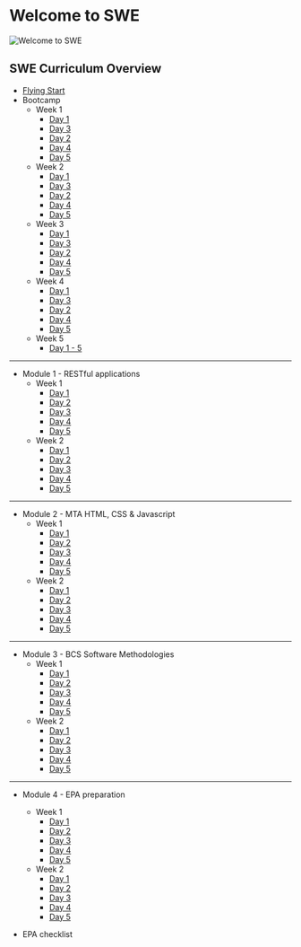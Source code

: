# Welcome to SWE

![Welcome to SWE](https://user-images.githubusercontent.com/4499581/92381014-fec7f500-f101-11ea-8fcd-506232e5de87.png)

## SWE Curriculum Overview

* [Flying Start](https://docs.google.com/presentation/d/1ec5SgzTACT3lrgcRwKoDiOHqJEDCDoQOiWgArq_j_jA/edit?usp=sharing)
* Bootcamp
    + Week 1
        - [Day 1](/swe/bootcamp/wk1/day1.html)
        - [Day 3](/swe/bootcamp/wk1/day3.html)
        - [Day 2](/swe/bootcamp/wk1/day2.html)
        - [Day 4](/swe/bootcamp/wk1/day4.html)
        - [Day 5](/swe/bootcamp/wk1/day5.html)
    + Week 2
        - [Day 1](/swe/bootcamp/wk2/day1.html)
        - [Day 3](/swe/bootcamp/wk2/day3.html)
        - [Day 2](/swe/bootcamp/wk2/day2.html)
        - [Day 4](/swe/bootcamp/wk2/day4.html)
        - [Day 5](/swe/bootcamp/wk2/day5.html)
    + Week 3
        - [Day 1](/swe/bootcamp/wk3/day1.html)
        - [Day 3](/swe/bootcamp/wk3/day3.html)
        - [Day 2](/swe/bootcamp/wk3/day2.html)
        - [Day 4](/swe/bootcamp/wk3/day4.html)
        - [Day 5](/swe/bootcamp/wk3/day5.html)
    + Week 4
        - [Day 1](/swe/bootcamp/wk4/day1.html)
        - [Day 3](/swe/bootcamp/wk4/day3.html)
        - [Day 2](/swe/bootcamp/wk4/day2.html)
        - [Day 4](/swe/bootcamp/wk4/day4.html)
        - [Day 5](/swe/bootcamp/wk4/day5.htm)
    + Week 5
        - [Day 1 - 5](/swe/bootcamp/wk5/day1.html)

----

* Module 1 - RESTful applications
    + Week 1
        - [Day 1](/swe/mod1/wk1/day1.html)
        - [Day 2](/swe/mod1/wk1/day2.html)
        - [Day 3](/swe/mod1/wk1/day3.html)
        - [Day 4](/swe/mod1/wk1/day4.html)
        - [Day 5](/swe/mod1/wk1/day5.html)
    + Week 2
        - [Day 1](/swe/mod1/wk2/day1.html)
        - [Day 2](/swe/mod1/wk2/day2.html)
        - [Day 3](/swe/mod1/wk2/day3.html)
        - [Day 4](/swe/mod1/wk2/day4.html)
        - [Day 5](/swe/mod1/wk2/day5.html)

<hr/>

* Module 2 - MTA HTML, CSS & Javascript
    + Week 1
        - [Day 1](/swe/mod2/wk1/day1.html)
        - [Day 2](/swe/mod2/wk1/day2.html)
        - [Day 3](/swe/mod2/wk1/day3.html)
        - [Day 4](/swe/mod2/wk1/day4.html)
        - [Day 5](/swe/mod2/wk1/day5.html)
    + Week 2
        - [Day 1](/swe/mod2/wk2/day1.html)
        - [Day 2](/swe/mod2/wk2/day2.html)
        - [Day 3](/swe/mod2/wk2/day3.html)
        - [Day 4](/swe/mod2/wk2/day4.html)
        - [Day 5](/swe/mod2/wk2/day5.html)

<hr/>

* Module 3 - BCS Software Methodologies
    + Week 1
        - [Day 1](/swe/mod3/wk1/day1.html)
        - [Day 2](/swe/mod3/wk1/day2.html)
        - [Day 3](/swe/mod3/wk1/day3.html)
        - [Day 4](/swe/mod3/wk1/day4.html)
        - [Day 5](/swe/mod3/wk1/day5.html)
    + Week 2
        - [Day 1](/swe/mod3/wk2/day1.html)
        - [Day 2](/swe/mod3/wk2/day2.html)
        - [Day 3](/swe/mod3/wk2/day3.html)
        - [Day 4](/swe/mod3/wk2/day4.html)
        - [Day 5](/swe/mod3/wk2/day5.html)

<hr/>

* Module 4 - EPA preparation
    + Week 1
        - [Day 1](/swe/mod4/wk1/day1.html)
        - [Day 2](/swe/mod4/wk1/day2.html)
        - [Day 3](/swe/mod4/wk1/day3.html)
        - [Day 4](/swe/mod4/wk1/day4.html)
        - [Day 5](/swe/mod4/wk1/day5.html)
    + Week 2
        - [Day 1](/swe/mod4/wk2/day1.html)
        - [Day 2](/swe/mod4/wk2/day2.html)
        - [Day 3](/swe/mod4/wk2/day3.html)
        - [Day 4](/swe/mod4/wk2/day4.html)
        - [Day 5](/swe/mod4/wk2/day5.html)

* EPA checklist
